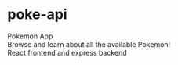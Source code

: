 # poke-api
Pokemon App <br>
Browse and learn about all the available Pokemon!<br>
React frontend and express backend<br>
